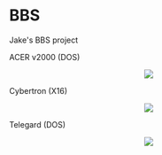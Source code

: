 # BBS
Jake's BBS project  
  
    
ACER v2000 (DOS)
<p align="center">  
<img src="https://ia803006.us.archive.org/13/items/ACER2000/acer2000_000.png">
</p>
<p align="center">
<p align="center">
  
   
    
  Cybertron (X16)
 <p align="center">  
<img src="https://ia803203.us.archive.org/26/items/pouet_83084/pouet_83084_screenshot.png">
</p>
<p align="center">
<p align="center"> 
  
  
    
  Telegard (DOS)
   <p align="center">  
<img src="https://ia902304.us.archive.org/7/items/telegard/preview.jpg">
</p>
<p align="center">
<p align="center"> 
